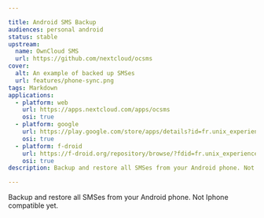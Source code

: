 ```yaml
---

title: Android SMS Backup
audiences: personal android
status: stable
upstream:
  name: OwnCloud SMS
  url: https://github.com/nextcloud/ocsms
cover:
  alt: An example of backed up SMSes
  url: features/phone-sync.png
tags: Markdown
applications:
  - platform: web
    url: https://apps.nextcloud.com/apps/ocsms
    osi: true
  - platform: google
    url: https://play.google.com/store/apps/details?id=fr.unix_experience.owncloud_sms
    osi: true
  - platform: f-droid
    url: https://f-droid.org/repository/browse/?fdid=fr.unix_experience.owncloud_sms
    osi: true
description: Backup and restore all SMSes from your Android phone. Not Iphone compatible yet.

---
```


Backup and restore all SMSes from your Android phone. Not Iphone compatible yet.